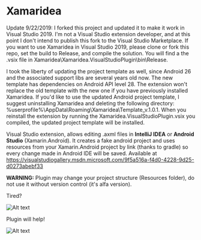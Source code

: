 Xamaridea
=========

Update 9/22/2019:  I forked this project and updated it to make it work in Visual Studio 2019.  I'm not a Visual Studio extension developer, and at this point I don't intend to publish this fork to the Visual Studio Marketplace.  If you want to use Xamaridea in Visual Studio 2019, please clone or fork this repo, set the build to Release, and compile the solution.  You will find a the .vsix file in Xamaridea\Xamaridea.VisualStudioPlugin\bin\Release.

I took the liberty of updating the project template as well, since Android 26 and the associated support libs are several years old now.  The new template has dependencies on Android API level 28.  The extension won't replace the old template with the new one if you have previously installed Xamaridea.  If you'd like to use the updated Android project template, I suggest uninstalling Xamaridea and deleting the following directory:  %userprofile%\AppData\Roaming\Xamaridea\Template_v.1.0.1.  When you reinstall the extension by running the Xamaridea.VisualStudioPlugin.vsix you compiled, the updated project template will be installed.

Visual Studio extension, allows editing .axml files in **IntelliJ IDEA** or **Android Studio** (Xamarin.Android). It creates a fake android project and uses resources from your Xamarin.Android project by link (thanks to gradle) so every change made in Android IDE will be saved. Available at https://visualstudiogallery.msdn.microsoft.com/9f5a516a-f4d0-4228-9d25-d0273abebf33

**WARNING:** Plugin may change your project structure (Resources folder), do not use it without version control (it's alfa version).

Tired?

![Alt text](http://habrastorage.org/files/485/2b5/c99/4852b5c9907f4e268ccc5b97fdf504ce.png)

Plugin will help!

![Alt text](Xamaridea.gif)
